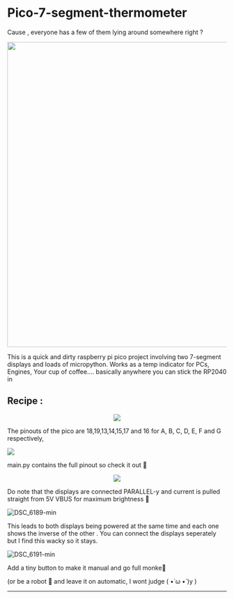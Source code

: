 # Pico-7-segment-thermometer
Cause , everyone has a few of them lying around somewhere right ?
<p align="center">
  <img src="https://user-images.githubusercontent.com/54982599/156930553-48122d22-27af-41d5-b1e1-b49a5a986857.jpg" width="700" />
</p>

This is a quick and dirty raspberry pi pico project involving two 7-segment displays and loads of micropython.
Works as a temp indicator for PCs, Engines, Your cup of coffee.... basically anywhere you can stick the RP2040 in 

## Recipe :
<p align="center">
  <img src="https://user-images.githubusercontent.com/54982599/156931188-dbaa4320-f7ce-49aa-a303-2e6d7c1343aa.png" />
  
The pinouts of the pico are 18,19,13,14,15,17 and 16 for A, B, C, D, E, F and G respectively, 
  
  <img src="https://user-images.githubusercontent.com/54982599/156930844-3a5bd250-9a96-4f52-89e0-2c55700d893d.jpg" />
  </p>
  
  
  main.py contains the full pinout so check it out 👀
  
  
  <p align="center">
  <img src="https://user-images.githubusercontent.com/54982599/156931826-e76659ee-fbce-4774-ac3f-08ccd250a3d5.png" />
</p>


Do note that the displays are connected PARALLEL-y and current is pulled straight from 5V VBUS for maximum brightness 🔆 


![DSC_6189-min](https://user-images.githubusercontent.com/54982599/156930846-6676dc9e-1e1f-44d6-ba0c-6a8d1595b482.jpg)


This leads to both displays being powered at the same time and each one shows the inverse of the other . You can connect the displays
seperately but I find this wacky so it stays.

![DSC_6191-min](https://user-images.githubusercontent.com/54982599/156930850-0f65390e-a2ad-4913-b262-b89fbb5706fc.jpg)


Add a tiny button to make it manual and go full monke🍌

(or be a robot 🤖 and leave it on automatic, I wont judge ( •̀ ω •́ )y )
<hr>

